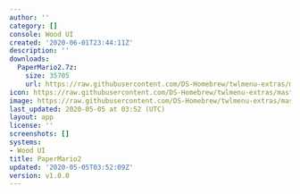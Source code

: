 ```yaml
---
author: ''
category: []
console: Wood UI
created: '2020-06-01T23:44:11Z'
description: ''
downloads:
  PaperMario2.7z:
    size: 35705
    url: https://raw.githubusercontent.com/DS-Homebrew/twlmenu-extras/master/_nds/TWiLightMenu/akmenu/themes/PaperMario2.7z
icon: https://raw.githubusercontent.com/DS-Homebrew/twlmenu-extras/master/_nds/TWiLightMenu/akmenu/themes/meta/PaperMario2/icon.png
image: https://raw.githubusercontent.com/DS-Homebrew/twlmenu-extras/master/_nds/TWiLightMenu/akmenu/themes/meta/PaperMario2/icon.png
last_updated: 2020-05-05 at 03:52 (UTC)
layout: app
license: ''
screenshots: []
systems:
- Wood UI
title: PaperMario2
updated: '2020-05-05T03:52:09Z'
version: v1.0.0
---
```

